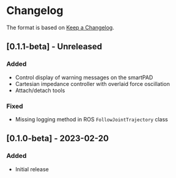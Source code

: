 # Changelog

The format is based on [Keep a Changelog](https://keepachangelog.com/en/1.0.0/).

## [0.1.1-beta] - Unreleased
### Added
- Control display of warning messages on the smartPAD
- Cartesian impedance controller with overlaid force oscillation
- Attach/detach tools

### Fixed
- Missing logging method in ROS `FollowJointTrajectory` class

## [0.1.0-beta] - 2023-02-20
### Added
- Initial release

